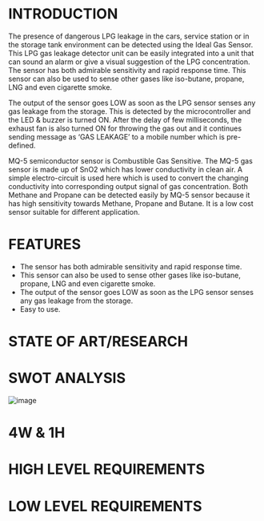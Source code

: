 # INTRODUCTION

   The presence of dangerous LPG leakage in the cars, service station or in the storage tank environment can be detected using the Ideal Gas Sensor. This LPG gas leakage detector unit can be easily integrated into a unit that can sound an alarm or give a visual suggestion of the LPG concentration. The sensor has both admirable sensitivity and rapid response time. This sensor can also be used to sense other gases like iso-butane, propane, LNG and even cigarette smoke.
 
   The output of the sensor goes LOW as soon as the LPG sensor senses any gas leakage from the storage. This is detected by the microcontroller and the LED & buzzer is turned ON. After the delay of few milliseconds, the exhaust fan is also turned ON for throwing the gas out and it continues sending message as ‘GAS LEAKAGE’ to a mobile number which is pre-defined.
   
   MQ-5 semiconductor sensor is Combustible Gas Sensitive. The MQ-5 gas sensor is made up of SnO2 which has lower conductivity in clean air. A simple electro-circuit is used here which is used to convert the changing conductivity into corresponding output signal of gas concentration. Both Methane and Propane can be detected easily by MQ-5 sensor because it has high sensitivity towards Methane, Propane and Butane. It is a low cost sensor suitable for different application.
 
# FEATURES

*  The sensor has both admirable sensitivity and rapid response time.
*  This sensor can also be used to sense other gases like iso-butane, propane, LNG and even cigarette smoke. 
*  The output of the sensor goes LOW as soon as the LPG sensor senses any gas leakage from the storage.
*  Easy to use.

# STATE OF ART/RESEARCH
# SWOT ANALYSIS

![image](https://user-images.githubusercontent.com/94245015/143778829-9e3f0bd4-2015-4b1a-8859-3d7be5755fb4.png)

# 4W & 1H

# HIGH LEVEL REQUIREMENTS 
# LOW LEVEL REQUIREMENTS



